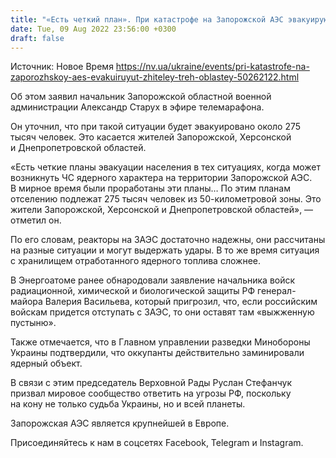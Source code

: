 ```yaml
---
title: "«Есть четкий план». При катастрофе на Запорожской АЭС эвакуируют жителей трех областей — ОВА"
date: Tue, 09 Aug 2022 23:56:00 +0300
draft: false
---
```

Источник: Новое Время https://nv.ua/ukraine/events/pri-katastrofe-na-zaporozhskoy-aes-evakuiruyut-zhiteley-treh-oblastey-50262122.html


 Об этом заявил начальник Запорожской областной военной администрации Александр Старух в эфире телемарафона.

Он уточнил, что при такой ситуации будет эвакуировано около 275 тысяч человек. Это касается жителей Запорожской, Херсонской и Днепропетровской областей.

«Есть четкие планы эвакуации населения в тех ситуациях, когда может возникнуть ЧС ядерного характера на территории Запорожской АЭС. В мирное время были проработаны эти планы… По этим планам отселению подлежат 275 тысяч человек из 50-километровой зоны. Это жители Запорожской, Херсонской и Днепропетровской областей», — отметил он.

По его словам, реакторы на ЗАЭС достаточно надежны, они рассчитаны на разные ситуации и могут выдержать удары. В то же время ситуация с хранилищем отработанного ядерного топлива сложнее.

В Энергоатоме ранее обнародовали заявление начальника войск радиационной, химической и биологической защиты РФ генерал-майора Валерия Васильева, который пригрозил, что, если российским войскам придется отступать с ЗАЭС, то они оставят там «выжженную пустыню».

Также отмечается, что в Главном управлении разведки Минобороны Украины подтвердили, что оккупанты действительно заминировали ядерный объект.

В связи с этим председатель Верховной Рады Руслан Стефанчук призвал мировое сообщество ответить на угрозы РФ, поскольку на кону не только судьба Украины, но и всей планеты.

Запорожская АЭС является крупнейшей в Европе.

Присоединяйтесь к нам в соцсетях Facebook, Telegram и Instagram.
